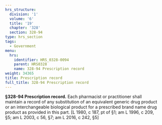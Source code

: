 ```yaml
---
hrs_structure:
  division: '1'
  volume: '6'
  title: '19'
  chapter: '328'
  section: 328-94
type: hrs_section
tags:
  - Government
menu:
  hrs:
    identifier: HRS_0328-0094
    parent: HRS0328
    name: 328-94 Prescription record
weight: 34365
title: Prescription record
full_title: 328-94 Prescription record
---
```

**§328-94 Prescription record.** Each pharmacist or practitioner shall maintain a record of any substitution of an equivalent generic drug product or an interchangeable biological product for a prescribed brand name drug product as provided in this part. [L 1980, c 187, pt of §1; am L 1996, c 209, §5; am L 2003, c 56, §7; am L 2016, c 242, §5]